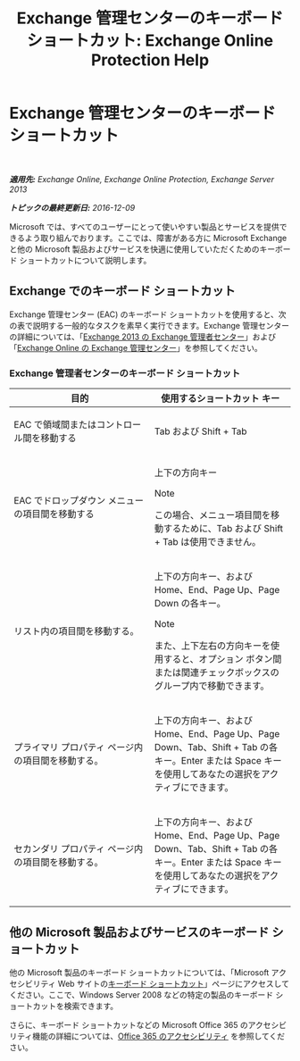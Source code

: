 ﻿---
title: 'Exchange 管理センターのキーボード ショートカット: Exchange Online Protection Help'
TOCTitle: Exchange 管理センターのキーボード ショートカット
ms:assetid: 146b2b52-1ef8-4606-991a-4cf4da694970
ms:mtpsurl: https://technet.microsoft.com/ja-jp/library/JJ150484(v=EXCHG.150)
ms:contentKeyID: 48269197
ms.date: 05/22/2018
mtps_version: v=EXCHG.150
ms.translationtype: HT
---

# Exchange 管理センターのキーボード ショートカット

 

_**適用先:** Exchange Online, Exchange Online Protection, Exchange Server 2013_

_**トピックの最終更新日:** 2016-12-09_

Microsoft では、すべてのユーザーにとって使いやすい製品とサービスを提供できるよう取り組んでおります。ここでは、障害がある方に Microsoft Exchange と他の Microsoft 製品およびサービスを快適に使用していただくためのキーボード ショートカットについて説明します。

## Exchange でのキーボード ショートカット

Exchange 管理センター (EAC) のキーボード ショートカットを使用すると、次の表で説明する一般的なタスクを素早く実行できます。Exchange 管理センターの詳細については、「[Exchange 2013 の Exchange 管理者センター](exchange-admin-center-in-exchange-2013-exchange-2013-help.md)」および「[Exchange Online の Exchange 管理センター](https://technet.microsoft.com/ja-jp/library/jj200743\(v=exchg.150\))」を参照してください。

### Exchange 管理者センターのキーボード ショートカット

<table>
<colgroup>
<col style="width: 50%" />
<col style="width: 50%" />
</colgroup>
<thead>
<tr class="header">
<th>目的</th>
<th>使用するショートカット キー</th>
</tr>
</thead>
<tbody>
<tr class="odd">
<td><p>EAC で領域間またはコントロール間を移動する</p></td>
<td><p>Tab および Shift + Tab</p></td>
</tr>
<tr class="even">
<td><p>EAC でドロップダウン メニューの項目間を移動する</p></td>
<td><p>上下の方向キー</p>

> [!NOTE]
> この場合、メニュー項目間を移動するために、Tab および Shift + Tab は使用できません。


</td>
</tr>
<tr class="odd">
<td><p>リスト内の項目間を移動する。</p></td>
<td><p>上下の方向キー、および Home、End、Page Up、Page Down の各キー。</p>

> [!NOTE]
> また、上下左右の方向キーを使用すると、オプション ボタン間または関連チェックボックスのグループ内で移動できます。


</td>
</tr>
<tr class="even">
<td><p>プライマリ プロパティ ページ内の項目間を移動する。</p></td>
<td><p>上下の方向キー、および Home、End、Page Up、Page Down、Tab、Shift + Tab の各キー。Enter または Space キーを使用してあなたの選択をアクティブにできます。</p></td>
</tr>
<tr class="odd">
<td><p>セカンダリ プロパティ ページ内の項目間を移動する。</p></td>
<td><p>上下の方向キー、および Home、End、Page Up、Page Down、Tab、Shift + Tab の各キー。Enter または Space キーを使用してあなたの選択をアクティブにできます。</p></td>
</tr>
</tbody>
</table>


## 他の Microsoft 製品およびサービスのキーボード ショートカット

他の Microsoft 製品のキーボード ショートカットについては、「Microsoft アクセシビリティ Web サイトの[キーボード ショートカット](https://go.microsoft.com/fwlink/p/?linkid=248894)」ページにアクセスしてください。ここで、Windows Server 2008 などの特定の製品のキーボード ショートカットを検索できます。

さらに、キーボード ショートカットなどの Microsoft Office 365 のアクセシビリティ機能の詳細については、[Office 365 のアクセシビリティ](https://officepreview.microsoft.com/search/redir/ha102817204.aspx) を参照してください。

